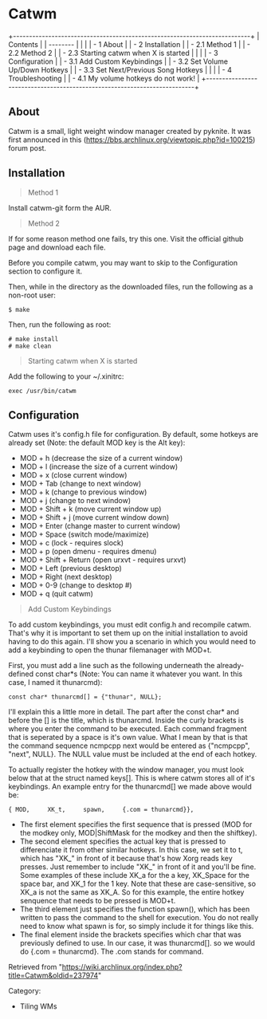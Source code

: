 Catwm
=====

+--------------------------------------------------------------------------+
| Contents                                                                 |
| --------                                                                 |
|                                                                          |
| -   1 About                                                              |
| -   2 Installation                                                       |
|     -   2.1 Method 1                                                     |
|     -   2.2 Method 2                                                     |
|     -   2.3 Starting catwm when X is started                             |
|                                                                          |
| -   3 Configuration                                                      |
|     -   3.1 Add Custom Keybindings                                       |
|     -   3.2 Set Volume Up/Down Hotkeys                                   |
|     -   3.3 Set Next/Previous Song Hotkeys                               |
|                                                                          |
| -   4 Troubleshooting                                                    |
|     -   4.1 My volume hotkeys do not work!                               |
+--------------------------------------------------------------------------+

About
-----

Catwm is a small, light weight window manager created by pyknite. It was
first announced in this
(https://bbs.archlinux.org/viewtopic.php?id=100215) forum post.

Installation
------------

> Method 1

Install catwm-git form the AUR.

> Method 2

If for some reason method one fails, try this one. Visit the official
github page and download each file.

Before you compile catwm, you may want to skip to the Configuration
section to configure it.

Then, while in the directory as the downloaded files, run the following
as a non-root user:

    $ make

Then, run the following as root:

    # make install
    # make clean

> Starting catwm when X is started

Add the following to your ~/.xinitrc:

    exec /usr/bin/catwm

Configuration
-------------

Catwm uses it's config.h file for configuration. By default, some
hotkeys are already set (Note: the default MOD key is the Alt key):

-   MOD + h (decrease the size of a current window)
-   MOD + l (increase the size of a current window)
-   MOD + x (close current window)
-   MOD + Tab (change to next window)
-   MOD + k (change to previous window)
-   MOD + j (change to next window)
-   MOD + Shift + k (move current window up)
-   MOD + Shift + j (move current window down)
-   MOD + Enter (change master to current window)
-   MOD + Space (switch mode/maximize)
-   MOD + c (lock - requires slock)
-   MOD + p (open dmenu - requires dmenu)
-   MOD + Shift + Return (open urxvt - requires urxvt)
-   MOD + Left (previous desktop)
-   MOD + Right (next desktop)
-   MOD + 0-9 (change to desktop #)
-   MOD + q (quit catwm)

> Add Custom Keybindings

To add custom keybindings, you must edit config.h and recompile catwm.
That's why it is important to set them up on the initial installation to
avoid having to do this again. I'll show you a scenario in which you
would need to add a keybinding to open the thunar filemanager with
MOD+t.

  
 First, you must add a line such as the following underneath the
already-defined const char*s (Note: You can name it whatever you want.
In this case, I named it thunarcmd):

    const char* thunarcmd[] = {"thunar", NULL};

I'll explain this a little more in detail. The part after the const
char* and before the [] is the title, which is thunarcmd. Inside the
curly brackets is where you enter the command to be executed. Each
command fragment that is seperated by a space is it's own value. What I
mean by that is that the command sequence ncmpcpp next would be entered
as {"ncmpcpp", "next", NULL}. The NULL value must be included at the end
of each hotkey.

  
 To actually register the hotkey with the window manager, you must look
below that at the struct named keys[]. This is where catwm stores all of
it's keybindings. An example entry for the thunarcmd[] we made above
would be:

    { MOD,     XK_t,     spawn,     {.com = thunarcmd}},

-   The first element specifies the first sequence that is pressed (MOD
    for the modkey only, MOD|ShiftMask for the modkey and then the
    shiftkey).
-   The second element specifies the actual key that is pressed to
    differenciate it from other similar hotkeys. In this case, we set it
    to t, which has "XK_" in front of it because that's how Xorg reads
    key presses. Just remember to include "XK_" in front of it and
    you'll be fine. Some examples of these include XK_a for the a key,
    XK_Space for the space bar, and XK_1 for the 1 key. Note that these
    are case-sensitive, so XK_a is not the same as XK_A. So for this
    example, the entire hotkey senquence that needs to be pressed is
    MOD+t.
-   The third element just specifies the function spawn(), which has
    been written to pass the command to the shell for execution. You do
    not really need to know what spawn is for, so simply include it for
    things like this.
-   The final element inside the brackets specifies which char that was
    previously defined to use. In our case, it was thunarcmd[]. so we
    would do {.com = thunarcmd}. The .com stands for command.

Retrieved from
"https://wiki.archlinux.org/index.php?title=Catwm&oldid=237974"

Category:

-   Tiling WMs
